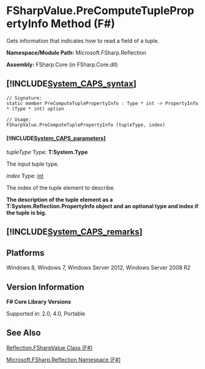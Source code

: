 # FSharpValue.PreComputeTuplePropertyInfo Method (F#)

Gets information that indicates how to read a field of a tuple.

**Namespace/Module Path:** Microsoft.FSharp.Reflection

**Assembly:** FSharp.Core (in FSharp.Core.dll)


## [!INCLUDE[System_CAPS_syntax](//System/Token/System_CAPS_syntax_md.md)]

```
// Signature:
static member PreComputeTuplePropertyInfo : Type * int -> PropertyInfo * (Type * int) option

// Usage:
FSharpValue.PreComputeTuplePropertyInfo (tupleType, index)
```

#### [!INCLUDE[System_CAPS_parameters](//System/Token/System_CAPS_parameters_md.md)]
*tupleType*
Type: **T:System.Type**


The input tuple type.


*index*
Type: [int](http://msdn.microsoft.com/en-us/library/025d5455-3622-4ea5-9573-3ecbd4ee1375)


The index of the tuple element to describe.



**The description of the tuple element as a T:System.Reflection.PropertyInfo object and an optional type and index if the tuple is big.**
## [!INCLUDE[System_CAPS_remarks](//System/Token/System_CAPS_remarks_md.md)]

## Platforms
Windows 8, Windows 7, Windows Server 2012, Windows Server 2008 R2


## Version Information
**F# Core Library Versions**

Supported in: 2.0, 4.0, Portable




## See Also
[Reflection.FSharpValue Class &#40;F&#35;&#41;](Reflection.FSharpValue+Class+28%F%2329%.md)

[Microsoft.FSharp.Reflection Namespace &#40;F&#35;&#41;](Microsoft.FSharp.Reflection+Namespace+28%F%2329%.md)

